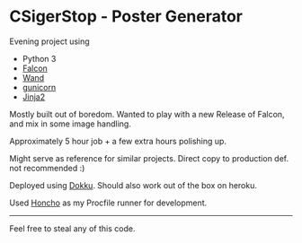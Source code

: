 CSigerStop - Poster Generator
=============================

Evening project using

- Python 3
- [Falcon](http://falcon.readthedocs.org/en/latest/)
- [Wand](http://docs.wand-py.org/en/0.4.0/)
- [gunicorn](http://gunicorn.org/)
- [Jinja2](http://jinja.pocoo.org/docs/dev/)


Mostly built out of boredom.
Wanted to play with a new Release of Falcon, and mix in some
image handling.

Approximately 5 hour job + a few extra hours polishing up.

Might serve as reference for similar projects.
Direct copy to production def. not recommended :)



Deployed using [Dokku](https://github.com/progrium/dokku).
Should also work out of the box on heroku.

Used [Honcho](https://honcho.readthedocs.org/en/latest/) as my
Procfile runner for development.

- - - -

Feel free to steal any of this code.
